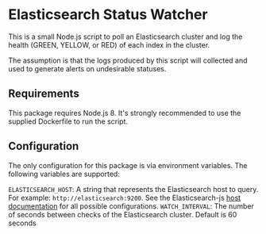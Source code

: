 # Elasticsearch Status Watcher

This is a small Node.js script to poll an Elasticsearch cluster and log the health (GREEN, YELLOW, or RED) of each index in the cluster.

The assumption is that the logs produced by this script will collected and used to generate alerts on undesirable statuses.

## Requirements

This package requires Node.js 8. It's strongly recommended to use the supplied Dockerfile to run the script.

## Configuration

The only configuration for this package is via environment variables. The following variables are supported:

`ELASTICSEARCH_HOST`: A string that represents the Elasticsearch host to query. For example: `http://elasticsearch:9200`. See the Elasticsearch-js [host documentation](https://www.elastic.co/guide/en/elasticsearch/client/javascript-api/current/host-reference.html#_params) for all possible configurations.
`WATCH_INTERVAL`: The number of seconds between checks of the Elasticsearch cluster. Default is 60 seconds
